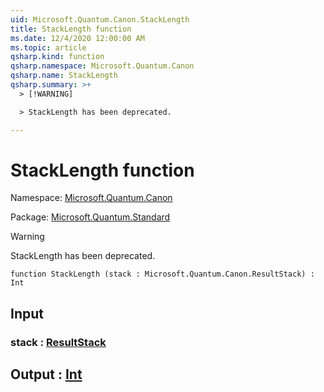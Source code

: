 ```yaml
---
uid: Microsoft.Quantum.Canon.StackLength
title: StackLength function
ms.date: 12/4/2020 12:00:00 AM
ms.topic: article
qsharp.kind: function
qsharp.namespace: Microsoft.Quantum.Canon
qsharp.name: StackLength
qsharp.summary: >+
  > [!WARNING]

  > StackLength has been deprecated.

---
```


# StackLength function

Namespace: [Microsoft.Quantum.Canon](xref:Microsoft.Quantum.Canon)

Package: [Microsoft.Quantum.Standard](https://nuget.org/packages/Microsoft.Quantum.Standard)


> [!WARNING]
> StackLength has been deprecated.



```qsharp
function StackLength (stack : Microsoft.Quantum.Canon.ResultStack) : Int
```


## Input

### stack : [ResultStack](xref:Microsoft.Quantum.Canon.ResultStack)





## Output : [Int](xref:microsoft.quantum.lang-ref.int)

